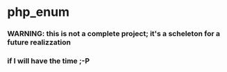 # php_enum

### WARNING: this is not a complete project; it's a scheleton for a future realizzation
###          if I will have the time ;-P
